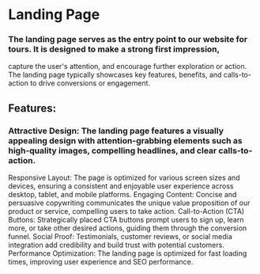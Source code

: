 # Landing Page 
### The landing page serves as the entry point to our website for tours. It is designed to make a strong first impression,
capture the user's attention, and encourage further exploration or action. The landing page typically showcases key features, 
benefits, and calls-to-action to drive conversions or engagement.

## Features:
### Attractive Design: The landing page features a visually appealing design with attention-grabbing elements such as high-quality images, compelling headlines, and clear calls-to-action.
Responsive Layout: The page is optimized for various screen sizes and devices, ensuring a consistent and enjoyable user experience across desktop, tablet, and mobile platforms.
Engaging Content: Concise and persuasive copywriting communicates the unique value proposition of our product or service, compelling users to take action.
Call-to-Action (CTA) Buttons: Strategically placed CTA buttons prompt users to sign up, learn more, or take other desired actions, guiding them through the conversion funnel.
Social Proof: Testimonials, customer reviews, or social media integration add credibility and build trust with potential customers.
Performance Optimization: The landing page is optimized for fast loading times, improving user experience and SEO performance.
